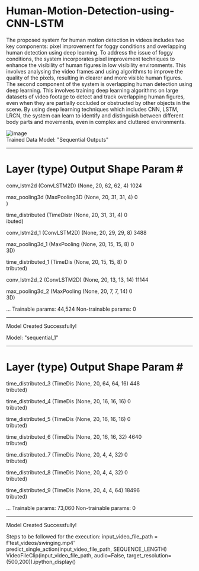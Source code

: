 # Human-Motion-Detection-using-CNN-LSTM
The proposed system for human motion detection in videos includes two key components:
pixel improvement for foggy conditions and overlapping human detection using deep learning.
To address the issue of foggy conditions, the system incorporates pixel improvement techniques to enhance the visibility of human figures in low visibility environments. This involves analysing the video frames and using algorithms to improve the quality of the pixels, resulting in clearer and more visible human figures.
The second component of the system is overlapping human detection using deep learning. This involves training deep learning algorithms on large datasets of video footage to detect and track overlapping human figures, even when they are partially occluded or obstructed by other objects in the scene. By using deep learning techniques which includes CNN, LSTM, LRCN, the system can learn to identify and distinguish between different body parts and movements, even in complex and cluttered environments.

![image](https://github.com/Pavan5527/Human-Motion-Detection-using-CNN-LSTM/assets/85097031/d5babad3-3b8b-4b8b-bcf9-1fb139b974b6)
 <br/>
Trained Data
Model: "Sequential Outputs"
_________________________________________________________________
 Layer (type)                Output Shape              Param #   
=================================================================
 conv_lstm2d (ConvLSTM2D)    (None, 20, 62, 62, 4)     1024      
                                                                 
 max_pooling3d (MaxPooling3D  (None, 20, 31, 31, 4)    0         
 )                                                               
                                                                 
 time_distributed (TimeDistr  (None, 20, 31, 31, 4)    0         
 ibuted)                                                         
                                                                 
 conv_lstm2d_1 (ConvLSTM2D)  (None, 20, 29, 29, 8)     3488      
                                                                 
 max_pooling3d_1 (MaxPooling  (None, 20, 15, 15, 8)    0         
 3D)                                                             
                                                                 
 time_distributed_1 (TimeDis  (None, 20, 15, 15, 8)    0         
 tributed)                                                       
                                                                 
 conv_lstm2d_2 (ConvLSTM2D)  (None, 20, 13, 13, 14)    11144     
                                                                 
 max_pooling3d_2 (MaxPooling  (None, 20, 7, 7, 14)     0         
 3D)                                                             
                                                                 
...
Trainable params: 44,524
Non-trainable params: 0
_________________________________________________________________
Model Created Successfully!


Model: "sequential_1"
_________________________________________________________________
 Layer (type)                Output Shape              Param #   
=================================================================
 time_distributed_3 (TimeDis  (None, 20, 64, 64, 16)   448       
 tributed)                                                       
                                                                 
 time_distributed_4 (TimeDis  (None, 20, 16, 16, 16)   0         
 tributed)                                                       
                                                                 
 time_distributed_5 (TimeDis  (None, 20, 16, 16, 16)   0         
 tributed)                                                       
                                                                 
 time_distributed_6 (TimeDis  (None, 20, 16, 16, 32)   4640      
 tributed)                                                       
                                                                 
 time_distributed_7 (TimeDis  (None, 20, 4, 4, 32)     0         
 tributed)                                                       
                                                                 
 time_distributed_8 (TimeDis  (None, 20, 4, 4, 32)     0         
 tributed)                                                       
                                                                 
 time_distributed_9 (TimeDis  (None, 20, 4, 4, 64)     18496     
 tributed)                                                       
                                                                 
...
Trainable params: 73,060
Non-trainable params: 0
_________________________________________________________________
Model Created Successfully!


Steps to be followed for the execution:
input_video_file_path = f'test_videos/swinging.mp4' <br/>
predict_single_action(input_video_file_path, SEQUENCE_LENGTH) <br/>
VideoFileClip(input_video_file_path, audio=False, target_resolution=(500,200)).ipython_display()

